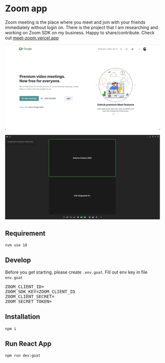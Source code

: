 # Zoom app

Zoom meeting is the place where you meet and join with your friends immediately without login on. There is the project that I am researching and working on Zoom SDK on my business. Happy to share/contribute. Check out [meet-zoom.vercel.app](meet-zoom.vercel.app)

![Alt text](./images/1.png)

![Alt text](./images/2.png)

## Requirement

```
nvm use 18
```

## Develop

Before you get starting, please create `.env.goat`. Fill out env key in file `env.goat`

<pre>
ZOOM_CLIENT_ID=
ZOOM_SDK_KEY=ZOOM_CLIENT_ID
ZOOM_CLIENT_SECRET=
ZOOM_SECRET_TOKEN=
</pre>

## Installation

```
npm i
```

## Run React App

```
npm run dev:goat
```
